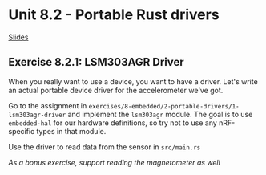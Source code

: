 # Unit 8.2 - Portable Rust drivers

<a href="/slides/8_2-portable-drivers/" target="_blank">Slides</a>

## Exercise 8.2.1: LSM303AGR Driver

When you really want to use a device, you want to have a driver. Let's write an actual portable device driver for the accelerometer we've got.

Go to the assignment in `exercises/8-embedded/2-portable-drivers/1-lsm303agr-driver` and implement the `lsm303agr` module.
The goal is to use `embedded-hal` for our hardware definitions, so try not to use any nRF-specific types in that module.

Use the driver to read data from the sensor in `src/main.rs`

*As a bonus exercise, support reading the magnetometer as well*

